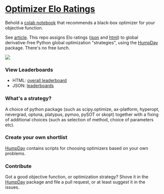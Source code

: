 # [Optimizer Elo Ratings](https://microprediction.github.io/optimizer-elo-ratings/html_leaderboards/overall.html)

Behold a [colab notebook](https://github.com/microprediction/humpday/blob/main/black_box_optimization_package_recommender.ipynb) that recommends a black-box optimizer for your objective function. 

See [article](https://www.microprediction.com/blog/humpday). This repo assigns Elo ratings ([json](https://github.com/microprediction/optimizer-elo-ratings/tree/main/results/leaderboards/overall) and [html](https://microprediction.github.io/optimizer-elo-ratings/html_leaderboards/overall.html)) to global derivative-free Python global optimization "strategies", using the [HumpDay](https://github.com/microprediction/humpday) package. There's no free lunch. 



![](https://i.imgur.com/WgL7NCC.png)

### View Leaderboards

- HTML: [overall leaderboard](https://microprediction.github.io/optimizer-elo-ratings/html_leaderboards/overall.html) 
- JSON: [leaderboards](https://github.com/microprediction/optimizer-elo-ratings/tree/main/results/leaderboards) 

### What's a strategy?

A choice of python package (such as scipy.optimize, ax-platform, hyperopt, nevergrad, optuna, platypus, pymoo, pySOT or skopt) together with a fixing of additional choices (such as selection of method, choice of parameters etc). 

### Create your own shortlist

[HumpDay](https://github.com/microprediction/humpday) contains scripts for choosing optimizers based on your own problems.   


### Contribute

Got a good objective function, or optimization strategy? Shove it in the [HumpDay](https://github.com/microprediction/humpday) package and file a pull request, or at least suggest it in the issues. 

